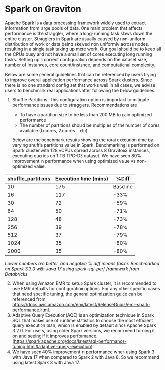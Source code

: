 # Spark on Graviton

Apache Spark is a data processing framework widely used to extract information from large pools of data.
One main problem that affects performance is the straggler, where a long-running task slows down the entire cluster. Stragglers in Spark are usually caused by non-uniform distribution of work or data being skewed non uniformly across nodes, resulting in a single task taking up more work. Our goal should be to keep all the CPUs busy and not have a small set of cores executing long running tasks. Setting up a correct configuration depends on the dataset size, number of instances, core count/instance, and computational complexity.

Below are some general guidelines that can be referenced by users trying to improve overall application performance across Spark clusters. Since there is no one standard config set that works well in all cases, we advise users to benchmark real applications after following the below guidelines. 

1. Shuffle Partitions: This configuration option is important to mitigate performance issues due to stragglers. Recommendations are
    * To have a partition size to be less than 200 MB to gain optimized performance
    * The number of partitions should be multiples of the number of cores available (1xcores, 2xcores .. etc)

    Below are the benchmark results showing the total execution time by varying shuffle partitions value in Spark. Benchmarking is performed on Spark cluster with 128 vCPUs spread across 8 Graviton3 instances, executing queries on 1 TB TPC-DS dataset.
    We have seen 80% improvement in performance when using optimized value vs non-optimized value. 


|shuffle_partitions	|Execution time (mins)	|%Diff	|
|---	|---	|---	|
|10	|175	|Baseline	|
|16	|117	|-33%	|
|30	|72	|-59%	|
|64	|50	|-71%	|
|128	|48	|-73%	|
|256	|39	|-78%	|
|512	|37	|-79%	|
|1024	|35	|-80%	|
|2000	|35	|-80%	|

*Lower numbers are better, and negative % diff means faster. Benchmarked on Spark 3.3.0 with Java 17 using spark-sql-perf framework from Databricks*



2. When using Amazon EMR to setup Spark cluster, it is recommended to use EMR defaults for configuration options. For any other specific cases that need specific tuning, the general optimization guide can be referenced from https://docs.aws.amazon.com/emr/latest/ReleaseGuide/emr-spark-performance.html.
3. Adaptive Query Execution(AQE) is an optimization technique in Spark SQL that makes use of runtime statistics to choose the most efficient query execution plan, which is enabled by default since Apache Spark 3.2.0. For users, using older Spark versions, we recommend turning it on and seeing if it improves performance. (https://spark.apache.org/docs/latest/sql-performance-tuning.html#adaptive-query-execution)
4. We have seen 40% improvement in performance when using Spark 3 with Java 17 when compared to Spark 2 with Java 8. So we recommend using latest Spark 3 with Java 17.